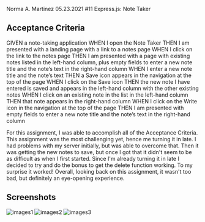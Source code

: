 Norma A. Martinez
05.23.2021
#11 Express.js: Note Taker

## Acceptance Criteria

GIVEN a note-taking application
WHEN I open the Note Taker
THEN I am presented with a landing page with a link to a notes page
WHEN I click on the link to the notes page
THEN I am presented with a page with existing notes listed in the left-hand column, plus empty fields to enter a new note title and the note’s text in the right-hand column
WHEN I enter a new note title and the note’s text
THEN a Save icon appears in the navigation at the top of the page
WHEN I click on the Save icon
THEN the new note I have entered is saved and appears in the left-hand column with the other existing notes
WHEN I click on an existing note in the list in the left-hand column
THEN that note appears in the right-hand column
WHEN I click on the Write icon in the navigation at the top of the page
THEN I am presented with empty fields to enter a new note title and the note’s text in the right-hand column

For this assignment, I was able to accomplish all of the Acceptance Criteria.  This assignment was the most challenging yet, hence me turning it in late.  I had problems with my server initially, but was able to overcome that.  Then it was getting the new notes to save, but once I got that it didn't seem to be as difficult as when I first started.  Since I'm already turning it in late I decided to try and do the bonus to get the delete function working.  To my surprise it worked!  Overall, looking back on this assignment, it wasn't too bad, but definitely an eye-opening experience.

## Screenshots
![images1](https://user-images.githubusercontent.com/78131360/119276287-db30d600-bbce-11eb-91fb-7940a47ead63.png)
![images2](https://user-images.githubusercontent.com/78131360/119276288-dbc96c80-bbce-11eb-96e8-8fb4ce0f585b.png)
![images3](https://user-images.githubusercontent.com/78131360/119276289-dc620300-bbce-11eb-9266-21628a8b15d3.png)